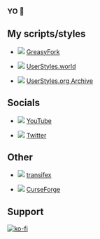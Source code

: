 ### YO 👋


## My scripts/styles
* [![](https://www.google.com/s2/favicons?domain_url=https://greasyfork.org)](https://greasyfork.org/users/124677-pabli) [GreasyFork](https://greasyfork.org/users/124677-pabli)

* [![](https://www.google.com/s2/favicons?domain_url=https://userstyles.world)](https://userstyles.world/user/pabli) [UserStyles.world](https://userstyles.world/user/pabli)

* [![](https://www.google.com/s2/favicons?domain_url=https://uso.kkx.one)](https://uso.kkx.one/browse/styles?search=%40291236) [UserStyles.org Archive](https://uso.kkx.one/browse/styles?search=%40291236)


## Socials
* [![](https://www.google.com/s2/favicons?domain_url=https://www.youtube.com)](https://www.youtube.com/channel/UCYBGL_gSC8bQXCMIvqfVing) [YouTube](https://www.youtube.com/channel/UCYBGL_gSC8bQXCMIvqfVing)

* [![](https://www.google.com/s2/favicons?domain_url=https://twitter.com)](https://twitter.com/PabliDev) [Twitter](https://twitter.com/PabliDev)


## Other
* [![](https://www.google.com/s2/favicons?domain_url=https://www.transifex.com/user/profile/pabli)](https://www.transifex.com/user/profile/pabli) [transifex](https://www.transifex.com/user/profile/pabli)

* [![](https://www.google.com/s2/favicons?domain_url=https://www.curseforge.com)](https://www.curseforge.com/members/pabli) [CurseForge](https://www.curseforge.com/members/pabli)

## Support
[![ko-fi](https://cdn.ko-fi.com/cdn/kofi5.png?v=2)](https://ko-fi.com/pabli)

